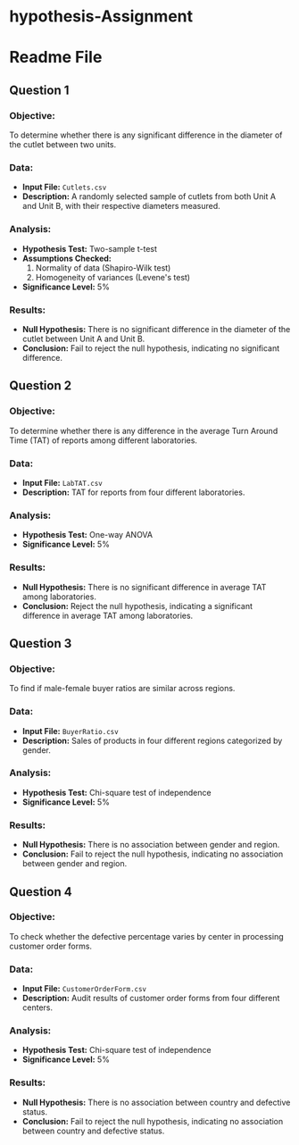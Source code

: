 # hypothesis-Assignment
# Readme File

## Question 1  
### Objective:  
To determine whether there is any significant difference in the diameter of the cutlet between two units.

### Data:
- **Input File:** `Cutlets.csv`
- **Description:** A randomly selected sample of cutlets from both Unit A and Unit B, with their respective diameters measured.

### Analysis: 
- **Hypothesis Test:** Two-sample t-test
- **Assumptions Checked:**
  1. Normality of data (Shapiro-Wilk test)
  2. Homogeneity of variances (Levene's test)
- **Significance Level:** 5%

 ### Results:
- **Null Hypothesis:** There is no significant difference in the diameter of the cutlet between Unit A and Unit B.
- **Conclusion:** Fail to reject the null hypothesis, indicating no significant difference.

## Question 2
### Objective:
To determine whether there is any difference in the average Turn Around Time (TAT) of reports among different laboratories.

### Data:
- **Input File:** `LabTAT.csv`
- **Description:** TAT for reports from four different laboratories.

### Analysis:
- **Hypothesis Test:** One-way ANOVA
- **Significance Level:** 5%

 ### Results:
- **Null Hypothesis:** There is no significant difference in average TAT among laboratories.
- **Conclusion:** Reject the null hypothesis, indicating a significant difference in average TAT among laboratories.

## Question 3
### Objective:
To find if male-female buyer ratios are similar across regions.

### Data:
- **Input File:** `BuyerRatio.csv`
- **Description:** Sales of products in four different regions categorized by gender.

### Analysis:
- **Hypothesis Test:** Chi-square test of independence
- **Significance Level:** 5%

### Results:
- **Null Hypothesis:** There is no association between gender and region.
- **Conclusion:** Fail to reject the null hypothesis, indicating no association between gender and region.

## Question 4
### Objective:
To check whether the defective percentage varies by center in processing customer order forms.

### Data:
- **Input File:** `CustomerOrderForm.csv`
- **Description:** Audit results of customer order forms from four different centers.

### Analysis:
- **Hypothesis Test:** Chi-square test of independence
- **Significance Level:** 5%

### Results:
- **Null Hypothesis:** There is no association between country and defective status.
- **Conclusion:** Fail to reject the null hypothesis, indicating no association between country and defective status.
